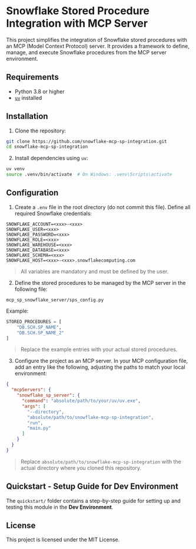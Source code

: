 # Snowflake Stored Procedure Integration with MCP Server

This project simplifies the integration of Snowflake stored procedures with an MCP (Model Context Protocol) server. It provides a framework to define, manage, and execute Snowflake procedures from the MCP server environment.

## Requirements

- Python 3.8 or higher
- [`uv`](https://github.com/astral-sh/uv) installed

## Installation

1. Clone the repository:

```bash
git clone https://github.com/snowflake-mcp-sp-integration.git
cd snowflake-mcp-sp-integration
```

2. Install dependencies using `uv`:

```bash
uv venv
source .venv/bin/activate  # On Windows: .venv\Scripts\activate
```

## Configuration

1. Create a `.env` file in the root directory (do not commit this file). Define all required Snowflake credentials:

```
SNOWFLAKE_ACCOUNT=<xxx>-<xxx>
SNOWFLAKE_USER=<xxx>
SNOWFLAKE_PASSWORD=<xxx>
SNOWFLAKE_ROLE=<xxx>
SNOWFLAKE_WAREHOUSE=<xxx>
SNOWFLAKE_DATABASE=<xxx>
SNOWFLAKE_SCHEMA=<xxx>
SNOWFLAKE_HOST=<xxx>-<xxx>.snowflakecomputing.com
```

> All variables are mandatory and must be defined by the user.

2. Define the stored procedures to be managed by the MCP server in the following file:

```
mcp_sp_snowflake_server/sps_config.py
```

Example:

```python
STORED_PROCEDURES = [
    "DB.SCH.SP_NAME",
    "DB.SCH.SP_NAME_2"
]
```

> Replace the example entries with your actual stored procedures.

3. Configure the project as an MCP server. In your MCP configuration file, add an entry like the following, adjusting the paths to match your local environment:

```json
{
  "mcpServers": {
    "snowflake_sp_server": {
      "command": "absolute/path/to/your/uv/uv.exe",
      "args": [
        "--directory",
        "absolute/path/to/snowflake-mcp-sp-integration",
        "run",
        "main.py"
      ]
    }
  }
}
```

> Replace `absolute/path/to/snowflake-mcp-sp-integration` with the actual directory where you cloned this repository.

## Quickstart - Setup Guide for Dev Environment

The `quickstart/` folder contains a step-by-step guide for setting up and testing this module in the **Dev Environment**.

## License

This project is licensed under the MIT License.
